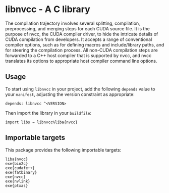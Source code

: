 # libnvcc - A C library

The compilation trajectory involves several splitting, compilation,
preprocessing, and merging steps for each CUDA source file. It is
the purpose of nvcc, the CUDA compiler driver, to hide the intricate
details of CUDA compilation from developers. It accepts a range of
conventional compiler options, such as for defining macros and
include/library paths, and for steering the compilation process. All
non-CUDA compilation steps are forwarded to a C++ host compiler that
is supported by nvcc, and nvcc translates its options to appropriate
host compiler command line options.

## Usage

To start using `libnvcc` in your project, add the following `depends`
value to your `manifest`, adjusting the version constraint as appropriate:

```
depends: libnvcc ^<VERSION>
```

Then import the library in your `buildfile`:

```
import libs = libnvcc%liba{nvcc}
```


## Importable targets

This package provides the following importable targets:

```
liba{nvcc}
exe{bin2c}
exe{cudafe++}
exe{fatbinary}
exe{nvcc}
exe{nvlink}
exe{ptxas}
```
